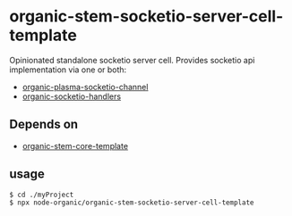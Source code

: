 # organic-stem-socketio-server-cell-template

Opinionated standalone socketio server cell. Provides socketio api implementation via one or both:

* [organic-plasma-socketio-channel](https://github.com/node-organic/organic-plasma-socketio-channel/)
* [organic-socketio-handlers](https://github.com/node-organic/organic-socketio-handlers)


## Depends on

* [organic-stem-core-template](https://github.com/node-organic/organic-stem-core-template)

## usage

```bash
$ cd ./myProject
$ npx node-organic/organic-stem-socketio-server-cell-template
```
